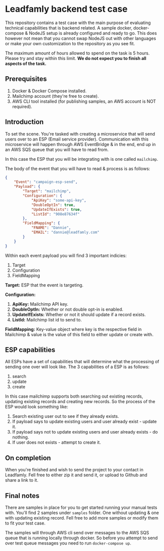 # Leadfamly backend test case
This repository contains a test case with the main purpose of evaluating technical capabilities that is backend related. A sample docker, docker-compose & NodeJS setup is already configured and ready to go. This does however not mean that you cannot swap NodeJS out with other languages or make your own customization to the repository as you see fit.

The maximum amount of hours allowed to spend on the task is 5 hours. Please try and stay within this limit. **We do not expect you to finish all aspects of the task.**

## Prerequisites
1. Docker & Docker Compose installed.
2. Mailchimp account (they're free to create).
3. AWS CLI tool installed (for publishing samples, an AWS account is NOT required).

## Introduction
To set the scene. You're tasked with creating a microservice that will send users over to an ESP (Email service provider). Communication with this microservice will happen through AWS EventBridge & in the end, end up in an AWS SQS queue that you will have to read from.

In this case the ESP that you will be integrating with is one called `mailchimp`.

The body of the event that you will have to read & process is as follows:

```json
{
    "Event": "campaign-esp-send",
    "Payload": {
        "Target": "mailchimp",
        "Configuration": {
            "ApiKey": "some-api-key",
            "DoubleOptIn": true,
            "UpdateIfExists": true,
            "ListId": "908e87634f"
        },
        "FieldMapping": {
            "FNAME": "Dannie",
            "EMAIL": "dannie@leadfamly.com"
        }
    }
}
```

Within each event payload you will find 3 important indicies:

1. Target
2. Configuration
3. FieldMapping

**Target:** ESP that the event is targeting.

**Configuration:**
 1) **ApiKey:** Mailchimp API key.
 2) **DoubleOptIn:** Whether or not double opt-in is enabled.
 3) **UpdateIfExists:** Whether or not it should update if a record exists.
 4) **ListId:** Mailchimp list id to send to.

**FieldMapping:** Key-value object where key is the respective field in Mailchimp & value is the value of this field to either update or create with.

## ESP capabilities
All ESPs have a set of capabilities that will determine what the processing of sending one over will look like. The 3 capabilities of a ESP is as follows:

1. search
2. update
3. create

In this case mailchimp supports both searching out existing records, updating existing records and creating new records. So the process of the ESP would look something like:

1. Search existing user out to see if they already exists.
2. If payload says to update existing users and user already exist - update it.
3. If payload says not to update existing users and user already exists - do nothing.
4. If user does not exists - attempt to create it.

## On completion
When you're finished and wish to send the project to your contact in Leadfamly. Fell free to either zip it and send it, or upload to Github and share a link to it.

## Final notes
There are samples in place for you to get started running your manual tests with. You'll find 2 samples under `samples` folder. One without updating & one with updating existing record. Fell free to add more samples or modify them to fit your test case.

The samples will through AWS cli send over messages to the AWS SQS queue that is running locally through docker. So before you attempt to send over test queue messages you need to run `docker-compose up`.